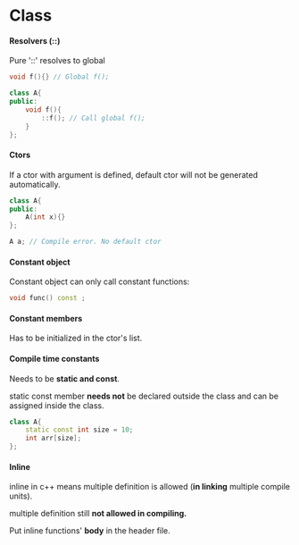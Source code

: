 # Class

#### Resolvers (::)

Pure '::' resolves to global

```cpp
void f(){} // Global f();

class A{
public:
	void f(){
		::f(); // Call global f();
	}
};
```

#### Ctors

If a ctor with argument is defined, default ctor will not be generated automatically.

```cpp
class A{
public:
	A(int x){}
};

A a; // Compile error. No default ctor
```

#### Constant object

Constant object can only call constant functions:

```cpp
void func() const ;
```

#### Constant members

Has to be initialized in the ctor's list.

#### Compile time constants

Needs to be **static and const**.

static const member **needs not** be declared outside the class and can be assigned inside the class.

```cpp
class A{
    static const int size = 10;
    int arr[size];
};
```

#### Inline

inline in c++ means multiple definition is allowed (**in linking** multiple compile units).

multiple definition still **not allowed in compiling.**

Put inline functions' **body** in the header file.

